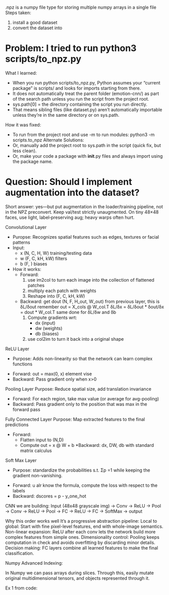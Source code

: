 .npz is a numpy file type for storing multiple numpy arrays in a single file
Steps taken:
1. install a good dataset
2. convert the dataset into 

# Problem: I tried to run python3 scripts/to_npz.py
What I learned:
- When you run python scripts/to_npz.py, Python assumes your “current package” is scripts/ and looks for imports starting from there.
- It does not automatically treat the parent folder (emotion-cnn/) as part of the search path unless you run the script from the project root.
- sys.path[0] = the directory containing the script you run directly.
- That means sibling files (like dataset.py) aren’t automatically importable unless they’re in the same directory or on sys.path.

How it was fixed:
- To run from the project root and use -m to run modules: python3 -m scripts.to_npz
Alternate Solutions:
- Or, manually add the project root to sys.path in the script (quick fix, but less clean).
- Or, make your code a package with __init__.py files and always import using the package name.

# Question: Should I implement augmentation into the dataset?
Short answer: yes—but put augmentation in the loader/training pipeline, not in the NPZ preconvert. Keep val/test strictly unaugmented. On tiny 48×48 faces, use light, label‑preserving aug; heavy warps often hurt.



Convolutional Layer 
- Puropse: Recognizes spatial features such as edges, textures or facial patterns 
- Input:
    - x (N, C, H, W) training/testing data
    - w (F, C, kH, kW) filters
    - b (F, ) biases
- How it works:
    -  Forward: 
        1. use im2col to turn each image into the collection of flattened patches
        2. multiply each patch with weights
        3. Reshape into (F, C, kH, kW)
    - Backward:
    get dout (N, F, H_out, W_out) from previous layer, this is δL/δout
    remember out = X_cols @ W_col.T 
    δL/δx = δL/δout * δout/δx = dout * W_col.T
    same done for δL/δw and δb
         1. Compute gradients wrt:
            * dx (input) 
            * dw (weights)
            * db (biases)
        2. use col2im to turn it back into a original shape

ReLU Layer
- Purpose: Adds non-linearity so that the network can learn complex functions
* Forward: out = max(0, x) element vise
* Backward: Pass gradient only when x>0 


Pooling Layer
Purpose: Reduce spatial size, add translation invariance 
* Forward: For each region, take max value (or average for avg-pooling)
* Backward: Pass gradient only to the position that was max in the forward pass

Fully Connected Layer
Purpose: Map extracted features to the final predictions
* Forward:
    - Flatten input to (N,D)
    - Compute out = x @ W + b
*Backward: dx, DW, db with standard matrix calculus

Soft Max Layer
- Purpose: standardize the probabilities s.t. Σp =1 while keeping the gradient non-vanishing. 
* Forward: u alr know the formula, compute the loss with respect to the labels
* Backward: dscores = p - y_one_hot

CNN we are building:
Input (48x48 grayscale img) → 
Conv → ReLU → Pool →
Conv → ReLU → Pool →
FC → ReLU →
FC → SoftMax → output

Why this order works well
It’s a progressive abstraction pipeline:
Local to global: Start with fine pixel-level features, end with whole-image semantics.
Non-linear expansion: ReLU after each conv lets the network build more complex features from simple ones.
Dimensionality control: Pooling keeps computation in check and avoids overfitting by discarding minor details.
Decision making: FC layers combine all learned features to make the final classification.


Numpy Advanced Indexing:

In Numpy we can pass arrays during slices. Through this, easily mutate original multidimensional tensors, and objects represented through it.

Ex 1 from code:
